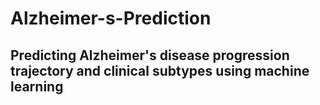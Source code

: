 # Alzheimer-s-Prediction  

## Predicting Alzheimer's disease progression trajectory and clinical subtypes using machine learning
